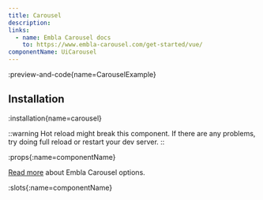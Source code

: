 ```yaml
---
title: Carousel
description:
links:
  - name: Embla Carousel docs
    to: https://www.embla-carousel.com/get-started/vue/
componentName: UiCarousel
---
```


:preview-and-code{name=CarouselExample}

## Installation

:installation{name=carousel}

::warning
Hot reload might break this component. If there are any problems, try doing full reload or restart your dev server.
::

:props{:name=componentName}

[Read more](https://www.embla-carousel.com/api/options/#reference) about Embla Carousel options.

:slots{:name=componentName}
